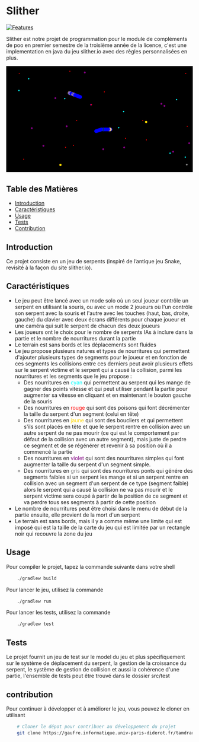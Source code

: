 # Slither

[![Features](https://skillicons.dev/icons?i=java,git,gitlab,github,idea,vscode,gradle)]()

Slither est notre projet de programmation pour le module de compléments de poo en premier semestre de la troisième 
année de la licence, c'est une implementation en java du jeu slither.io avec des règles personnalisées en plus.

![slither](src/main/resources/slither.png)

## Table des Matières

- [Introduction](#introduction)
- [Caractéristiques](#caractéristiques)
- [Usage](#usage)
- [Tests](#tests)
- [Contribution](#contribution)

## Introduction

Ce projet consiste en un jeu de serpents (inspiré de l’antique jeu Snake,
revisité à la façon du site slither.io).

## Caractéristiques

- Le jeu peut être lancé avec un mode solo où un seul joueur contrôle un
serpent en utilisant la souris, ou avec un mode 2 joueurs où l'un contrôle 
son serpent avec la souris et l'autre avec les touches (haut, bas, droite, gauche) du clavier
avec deux écrans différents pour chaque joueur et une caméra qui suit le serpent de chacun des
deux joueurs
- Les joueurs ont le choix pour le nombre de serpents IAs à inclure dans la partie et
le nombre de nourritures durant la partie 
- Le terrain est sans bords et les déplacements sont fluides
- Le jeu propose plusieurs natures et types de nourritures qui permettent d'ajouter plusieurs
types de segments pour le joueur et en fonction de ces segments les collisions entre ces derniers 
peut avoir plusieurs effets sur le serpent victime et le serpent qui a causé la collision, parmi les 
nourritures et les segments que le jeu propose :
  - Des nourritures en <span style="color:cyan">cyan</span> qui permettent au serpent qui les mange de gagner des points vitesse 
  et qui peut utiliser pendant la partie pour augmenter sa vitesse en cliquant et en maintenant le 
  bouton gauche de la souris
  - Des nourritures en <span style="color:red">rouge</span> qui sont des poisons qui font décrémenter la taille du serpent d'un segment (celui en tête)
  - Des nourritures en <span style="color:gold">jaune</span> qui sont des boucliers et qui permettent s'ils sont placés en tête et que le serpent 
  rentre en collision avec un autre serpent de ne pas mourir (ce qui est le comportement par défaut de la collision 
  avec un autre segment), mais juste de perdre ce segment et de se régénérer et revenir à sa position où il a commencé 
  la partie
  - Des nourritures en <span style="color:purple">violet</span> qui sont des nourritures simples qui font augmenter la taille du serpent d'un segment simple.
  - Des nourritures en <span style="color:gray">gris</span> qui sont des nourritures ponts qui génére des segments faibles si un serpent les mange et 
  si un serpent rentre en collision avec un segment d'un serpent de ce type (segment faible) alors le serpent qui a causé 
  la collision ne va pas mourir et le serpent victime sera coupé à partir de la position de ce segment et va perdre tous 
  ses segments à partir de cette position
- Le nombre de nourritures peut être choisi dans le menu de début de la partie ensuite, elle provient de la mort d'un serpent 
- Le terrain est sans bords, mais il y a comme même une limite qui est imposé qui est la taille de la carte du jeu qui est limitée
par un rectangle noir qui recouvre la zone du jeu 

## Usage

Pour compiler le projet, tapez la commande suivante dans votre shell
```bash
    ./gradlew build
```

Pour lancer le jeu, utilisez la commande
```bash
    ./gradlew run
```

Pour lancer les tests, utilisez la commande
```bash
    ./gradlew test
```

## Tests

Le projet fournit un jeu de test sur le model du jeu et plus spécifiquement sur le système de
déplacement du serpent, la gestion de la croissance du serpent, le système de gestion de collision 
et aussi la cohérence d'une partie, l'ensemble de tests peut être trouvé dans le dossier src/test

## contribution

Pour continuer à développer et à améliorer le jeu, vous pouvez le cloner en utilisant

```bash
    # Cloner le dépot pour contribuer au développement du projet
    git clone https://gaufre.informatique.univ-paris-diderot.fr/tamdrari/slither.io.git
```
